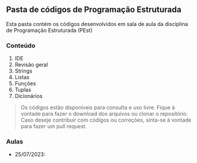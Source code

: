 ## Pasta de códigos de Programação Estruturada
Esta pasta contém os códigos desenvolvidos em sala de aula da disciplina de Programação Estruturada (PEst)

### Conteúdo
1. IDE
2. Revisão geral
3. Strings
4. Listas
5. Funções
6. Tuplas
7. Dicionários

> Os códigos estão disponíveis para consulta e uso livre. Fique à vontade para fazer o download dos arquivos ou clonar o repositório. Caso deseje contribuir com códigos ou correções, sinta-se à vontade para fazer um pull request.

### Aulas
- 25/07/2023: 